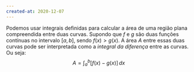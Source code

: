 ```yaml
---
created-at: 2020-12-07
---
```

Podemos usar integrais definidas para calcular a área de uma região plana compreendida entre duas curvas. 
Supondo que $f$ e $g$ são duas funções contínuas no intervalo $[a,b]$, sendo $f(x)>g(x)$. A área $A$ entre essas duas curvas pode ser interpretada como a *integral da diferença* entre as curvas. Ou seja:
$$
A = \int_a^b{\left[f(x)-g(x)\right]}\,dx
$$